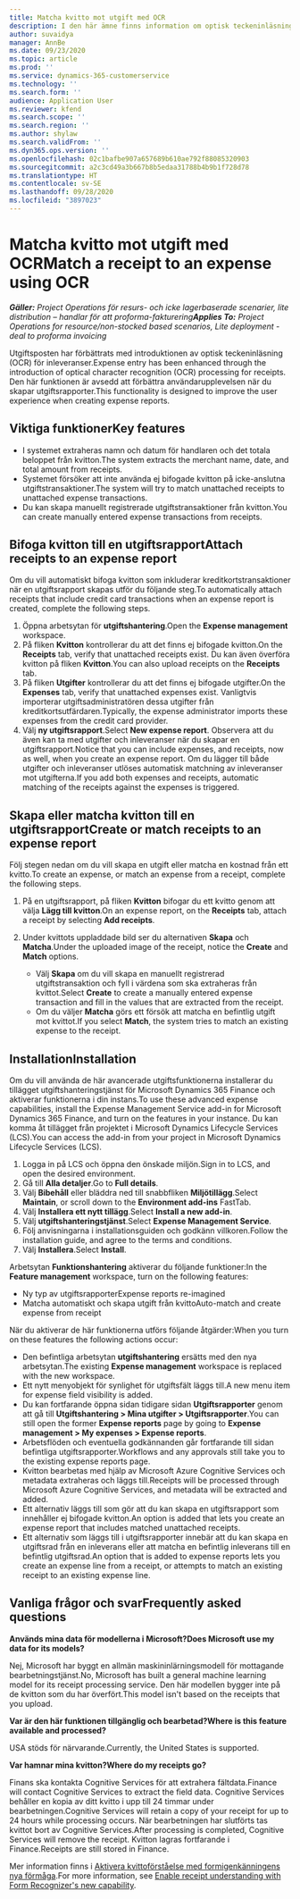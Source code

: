```yaml
---
title: Matcha kvitto mot utgift med OCR
description: I den här ämne finns information om optisk teckeninläsning (OCR) av kvitton.
author: suvaidya
manager: AnnBe
ms.date: 09/23/2020
ms.topic: article
ms.prod: ''
ms.service: dynamics-365-customerservice
ms.technology: ''
ms.search.form: ''
audience: Application User
ms.reviewer: kfend
ms.search.scope: ''
ms.search.region: ''
ms.author: shylaw
ms.search.validFrom: ''
ms.dyn365.ops.version: ''
ms.openlocfilehash: 02c1bafbe907a657689b610ae792f88085320903
ms.sourcegitcommit: a2c3cd49a3b667b8b5edaa31788b4b9b1f728d78
ms.translationtype: HT
ms.contentlocale: sv-SE
ms.lasthandoff: 09/28/2020
ms.locfileid: "3897023"
---
```

# <a name="match-a-receipt-to-an-expense-using-ocr"></a><span data-ttu-id="66132-103">Matcha kvitto mot utgift med OCR</span><span class="sxs-lookup"><span data-stu-id="66132-103">Match a receipt to an expense using OCR</span></span>

<span data-ttu-id="66132-104">_**Gäller:** Project Operations för resurs- och icke lagerbaserade scenarier, lite distribution – handlar för att proforma-fakturering_</span><span class="sxs-lookup"><span data-stu-id="66132-104">_**Applies To:** Project Operations for resource/non-stocked based scenarios, Lite deployment - deal to proforma invoicing_</span></span>

<span data-ttu-id="66132-105">Utgiftsposten har förbättrats med introduktionen av optisk teckeninläsning (OCR) för inleveranser.</span><span class="sxs-lookup"><span data-stu-id="66132-105">Expense entry has been enhanced through the introduction of optical character recognition (OCR) processing for receipts.</span></span> <span data-ttu-id="66132-106">Den här funktionen är avsedd att förbättra användarupplevelsen när du skapar utgiftsrapporter.</span><span class="sxs-lookup"><span data-stu-id="66132-106">This functionality is designed to improve the user experience when creating expense reports.</span></span>

## <a name="key-features"></a><span data-ttu-id="66132-107">Viktiga funktioner</span><span class="sxs-lookup"><span data-stu-id="66132-107">Key features</span></span>

- <span data-ttu-id="66132-108">I systemet extraheras namn och datum för handlaren och det totala beloppet från kvitton.</span><span class="sxs-lookup"><span data-stu-id="66132-108">The system extracts the merchant name, date, and total amount from receipts.</span></span>
- <span data-ttu-id="66132-109">Systemet försöker att inte använda ej bifogade kvitton på icke-anslutna utgiftstransaktioner.</span><span class="sxs-lookup"><span data-stu-id="66132-109">The system will try to match unattached receipts to unattached expense transactions.</span></span>
- <span data-ttu-id="66132-110">Du kan skapa manuellt registrerade utgiftstransaktioner från kvitton.</span><span class="sxs-lookup"><span data-stu-id="66132-110">You can create manually entered expense transactions from receipts.</span></span>

## <a name="attach-receipts-to-an-expense-report"></a><span data-ttu-id="66132-111">Bifoga kvitton till en utgiftsrapport</span><span class="sxs-lookup"><span data-stu-id="66132-111">Attach receipts to an expense report</span></span>

<span data-ttu-id="66132-112">Om du vill automatiskt bifoga kvitton som inkluderar kreditkortstransaktioner när en utgiftsrapport skapas utför du följande steg.</span><span class="sxs-lookup"><span data-stu-id="66132-112">To automatically attach receipts that include credit card transactions when an expense report is created, complete the following steps.</span></span>

  1. <span data-ttu-id="66132-113">Öppna arbetsytan för **utgiftshantering**.</span><span class="sxs-lookup"><span data-stu-id="66132-113">Open the **Expense management** workspace.</span></span>
  2. <span data-ttu-id="66132-114">På fliken **Kvitton** kontrollerar du att det finns ej bifogade kvitton.</span><span class="sxs-lookup"><span data-stu-id="66132-114">On the **Receipts** tab, verify that unattached receipts exist.</span></span> <span data-ttu-id="66132-115">Du kan även överföra kvitton på fliken **Kvitton**.</span><span class="sxs-lookup"><span data-stu-id="66132-115">You can also upload receipts on the **Receipts** tab.</span></span>
  3. <span data-ttu-id="66132-116">På fliken **Utgifter** kontrollerar du att det finns ej bifogade utgifter.</span><span class="sxs-lookup"><span data-stu-id="66132-116">On the **Expenses** tab, verify that unattached expenses exist.</span></span> <span data-ttu-id="66132-117">Vanligtvis importerar utgiftsadministratören dessa utgifter från kreditkortsutfärdaren.</span><span class="sxs-lookup"><span data-stu-id="66132-117">Typically, the expense administrator imports these expenses from the credit card provider.</span></span>
  4. <span data-ttu-id="66132-118">Välj **ny utgiftsrapport**.</span><span class="sxs-lookup"><span data-stu-id="66132-118">Select **New expense report**.</span></span> <span data-ttu-id="66132-119">Observera att du även kan ta med utgifter och inleveranser när du skapar en utgiftsrapport.</span><span class="sxs-lookup"><span data-stu-id="66132-119">Notice that you can include expenses, and receipts, now as well, when you create an expense report.</span></span> <span data-ttu-id="66132-120">Om du lägger till både utgifter och inleveranser utlöses automatisk matchning av inleveranser mot utgifterna.</span><span class="sxs-lookup"><span data-stu-id="66132-120">If you add both expenses and receipts, automatic matching of the receipts against the expenses is triggered.</span></span>

## <a name="create-or-match-receipts-to-an-expense-report"></a><span data-ttu-id="66132-121">Skapa eller matcha kvitton till en utgiftsrapport</span><span class="sxs-lookup"><span data-stu-id="66132-121">Create or match receipts to an expense report</span></span>
<span data-ttu-id="66132-122">Följ stegen nedan om du vill skapa en utgift eller matcha en kostnad från ett kvitto.</span><span class="sxs-lookup"><span data-stu-id="66132-122">To create an expense, or match an expense from a receipt, complete the following steps.</span></span>

  1. <span data-ttu-id="66132-123">På en utgiftsrapport, på fliken **Kvitton** bifogar du ett kvitto genom att välja **Lägg till kvitton**.</span><span class="sxs-lookup"><span data-stu-id="66132-123">On an expense report, on the **Receipts** tab, attach a receipt by selecting **Add receipts**.</span></span>
  2. <span data-ttu-id="66132-124">Under kvittots uppladdade bild ser du alternativen **Skapa** och **Matcha**.</span><span class="sxs-lookup"><span data-stu-id="66132-124">Under the uploaded image of the receipt, notice the **Create** and **Match** options.</span></span>

      - <span data-ttu-id="66132-125">Välj **Skapa** om du vill skapa en manuellt registrerad utgiftstransaktion och fyll i värdena som ska extraheras från kvittot.</span><span class="sxs-lookup"><span data-stu-id="66132-125">Select **Create** to create a manually entered expense transaction and fill in the values that are extracted from the receipt.</span></span>
      - <span data-ttu-id="66132-126">Om du väljer **Matcha** görs ett försök att matcha en befintlig utgift mot kvittot.</span><span class="sxs-lookup"><span data-stu-id="66132-126">If you select **Match**, the system tries to match an existing expense to the receipt.</span></span>

## <a name="installation"></a><span data-ttu-id="66132-127">Installation</span><span class="sxs-lookup"><span data-stu-id="66132-127">Installation</span></span>

<span data-ttu-id="66132-128">Om du vill använda de här avancerade utgiftsfunktionerna installerar du tillägget utgiftshanteringstjänst för Microsoft Dynamics 365 Finance och aktiverar funktionerna i din instans.</span><span class="sxs-lookup"><span data-stu-id="66132-128">To use these advanced expense capabilities, install the Expense Management Service add-in for Microsoft Dynamics 365 Finance, and turn on the features in your instance.</span></span> <span data-ttu-id="66132-129">Du kan komma åt tillägget från projektet i Microsoft Dynamics Lifecycle Services (LCS).</span><span class="sxs-lookup"><span data-stu-id="66132-129">You can access the add-in from your project in Microsoft Dynamics Lifecycle Services (LCS).</span></span>

1. <span data-ttu-id="66132-130">Logga in på LCS och öppna den önskade miljön.</span><span class="sxs-lookup"><span data-stu-id="66132-130">Sign in to LCS, and open the desired environment.</span></span>
2. <span data-ttu-id="66132-131">Gå till **Alla detaljer**.</span><span class="sxs-lookup"><span data-stu-id="66132-131">Go to **Full details**.</span></span>
3. <span data-ttu-id="66132-132">Välj **Bibehåll** eller bläddra ned till snabbfliken **Miljötillägg**.</span><span class="sxs-lookup"><span data-stu-id="66132-132">Select **Maintain**, or scroll down to the **Environment add-ins** FastTab.</span></span>
4. <span data-ttu-id="66132-133">Välj **Installera ett nytt tillägg**.</span><span class="sxs-lookup"><span data-stu-id="66132-133">Select **Install a new add-in**.</span></span>
5. <span data-ttu-id="66132-134">Välj **utgiftshanteringstjänst**.</span><span class="sxs-lookup"><span data-stu-id="66132-134">Select **Expense Management Service**.</span></span>
6. <span data-ttu-id="66132-135">Följ anvisningarna i installationsguiden och godkänn villkoren.</span><span class="sxs-lookup"><span data-stu-id="66132-135">Follow the installation guide, and agree to the terms and conditions.</span></span>
7. <span data-ttu-id="66132-136">Välj **Installera**.</span><span class="sxs-lookup"><span data-stu-id="66132-136">Select **Install**.</span></span>

<span data-ttu-id="66132-137">Arbetsytan **Funktionshantering** aktiverar du följande funktioner:</span><span class="sxs-lookup"><span data-stu-id="66132-137">In the **Feature management** workspace, turn on the following features:</span></span>

- <span data-ttu-id="66132-138">Ny typ av utgiftsrapporter</span><span class="sxs-lookup"><span data-stu-id="66132-138">Expense reports re-imagined</span></span>
- <span data-ttu-id="66132-139">Matcha automatiskt och skapa utgift från kvitto</span><span class="sxs-lookup"><span data-stu-id="66132-139">Auto-match and create expense from receipt</span></span>

<span data-ttu-id="66132-140">När du aktiverar de här funktionerna utförs följande åtgärder:</span><span class="sxs-lookup"><span data-stu-id="66132-140">When you turn on these features the following actions occur:</span></span>

- <span data-ttu-id="66132-141">Den befintliga arbetsytan **utgiftshantering** ersätts med den nya arbetsytan.</span><span class="sxs-lookup"><span data-stu-id="66132-141">The existing **Expense management** workspace is replaced with the new workspace.</span></span>
- <span data-ttu-id="66132-142">Ett nytt menyobjekt för synlighet för utgiftsfält läggs till.</span><span class="sxs-lookup"><span data-stu-id="66132-142">A new menu item for expense field visibility is added.</span></span>
- <span data-ttu-id="66132-143">Du kan fortfarande öppna sidan tidigare sidan **Utgiftsrapporter** genom att gå till **Utgiftshantering > Mina utgifter > Utgiftsrapporter**.</span><span class="sxs-lookup"><span data-stu-id="66132-143">You can still open the former **Expense reports** page by going to **Expense management > My expenses > Expense reports**.</span></span>
- <span data-ttu-id="66132-144">Arbetsflöden och eventuella godkännanden går fortfarande till sidan befintliga utgiftsrapporter.</span><span class="sxs-lookup"><span data-stu-id="66132-144">Workflows and any approvals still take you to the existing expense reports page.</span></span>
- <span data-ttu-id="66132-145">Kvitton bearbetas med hjälp av Microsoft Azure Cognitive Services och metadata extraheras och läggs till.</span><span class="sxs-lookup"><span data-stu-id="66132-145">Receipts will be processed through Microsoft Azure Cognitive Services, and metadata will be extracted and added.</span></span>
- <span data-ttu-id="66132-146">Ett alternativ läggs till som gör att du kan skapa en utgiftsrapport som innehåller ej bifogade kvitton.</span><span class="sxs-lookup"><span data-stu-id="66132-146">An option is added that lets you create an expense report that includes matched unattached receipts.</span></span>
- <span data-ttu-id="66132-147">Ett alternativ som läggs till i utgiftsrapporter innebär att du kan skapa en utgiftsrad från en inleverans eller att matcha en befintlig inleverans till en befintlig utgiftsrad.</span><span class="sxs-lookup"><span data-stu-id="66132-147">An option that is added to expense reports lets you create an expense line from a receipt, or attempts to match an existing receipt to an existing expense line.</span></span>

## <a name="frequently-asked-questions"></a><span data-ttu-id="66132-148">Vanliga frågor och svar</span><span class="sxs-lookup"><span data-stu-id="66132-148">Frequently asked questions</span></span>

<span data-ttu-id="66132-149">**Används mina data för modellerna i Microsoft?**</span><span class="sxs-lookup"><span data-stu-id="66132-149">**Does Microsoft use my data for its models?**</span></span>

<span data-ttu-id="66132-150">Nej, Microsoft har byggt en allmän maskininlärningsmodell för mottagande bearbetningstjänst.</span><span class="sxs-lookup"><span data-stu-id="66132-150">No, Microsoft has built a general machine learning model for its receipt processing service.</span></span> <span data-ttu-id="66132-151">Den här modellen bygger inte på de kvitton som du har överfört.</span><span class="sxs-lookup"><span data-stu-id="66132-151">This model isn't based on the receipts that you upload.</span></span>

<span data-ttu-id="66132-152">**Var är den här funktionen tillgänglig och bearbetad?**</span><span class="sxs-lookup"><span data-stu-id="66132-152">**Where is this feature available and processed?**</span></span>

<span data-ttu-id="66132-153">USA stöds för närvarande.</span><span class="sxs-lookup"><span data-stu-id="66132-153">Currently, the United States is supported.</span></span>

<span data-ttu-id="66132-154">**Var hamnar mina kvitton?**</span><span class="sxs-lookup"><span data-stu-id="66132-154">**Where do my receipts go?**</span></span>

<span data-ttu-id="66132-155">Finans ska kontakta Cognitive Services för att extrahera fältdata.</span><span class="sxs-lookup"><span data-stu-id="66132-155">Finance will contact Cognitive Services to extract the field data.</span></span> <span data-ttu-id="66132-156">Cognitive Services behåller en kopia av ditt kvitto i upp till 24 timmar under bearbetningen.</span><span class="sxs-lookup"><span data-stu-id="66132-156">Cognitive Services will retain a copy of your receipt for up to 24 hours while processing occurs.</span></span> <span data-ttu-id="66132-157">När bearbetningen har slutförts tas kvittot bort av Cognitive Services.</span><span class="sxs-lookup"><span data-stu-id="66132-157">After processing is completed, Cognitive Services will remove the receipt.</span></span> <span data-ttu-id="66132-158">Kvitton lagras fortfarande i Finance.</span><span class="sxs-lookup"><span data-stu-id="66132-158">Receipts are still stored in Finance.</span></span>

<span data-ttu-id="66132-159">Mer information finns i [Aktivera kvittoförståelse med formigenkänningens nya förmåga](https://azure.microsoft.com/blog/enable-receipt-understanding-with-form-recognizer-s-new-capability/).</span><span class="sxs-lookup"><span data-stu-id="66132-159">For more information, see [Enable receipt understanding with Form Recognizer's new capability](https://azure.microsoft.com/blog/enable-receipt-understanding-with-form-recognizer-s-new-capability/).</span></span>
